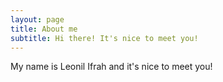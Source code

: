 ```yaml
---
layout: page
title: About me
subtitle: Hi there! It's nice to meet you!
---
```


My name is Leonil Ifrah and it's nice to meet you!

